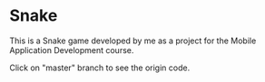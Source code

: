 # Snake
This is a Snake game developed by me as a project for the Mobile Application Development course.

Click on "master" branch to see the origin code.
